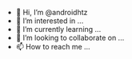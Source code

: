 - 👋 Hi, I’m @androidhtz
- 👀 I’m interested in ...
- 🌱 I’m currently learning ...
- 💞️ I’m looking to collaborate on ...
- 📫 How to reach me ...

<!---
androidhtz/androidhtz is a ✨ special ✨ repository because its `README.md` (this file) appears on your GitHub profile.
You can click the Preview link to take a look at your changes.
--->
